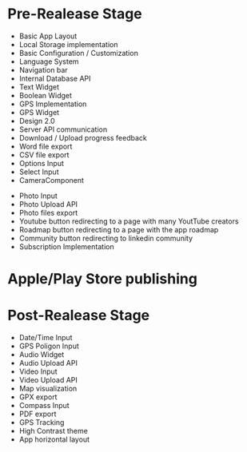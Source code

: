 # Pre-Realease Stage
+ Basic App Layout
+ Local Storage implementation
+ Basic Configuration / Customization
+ Language System
+ Navigation bar
+ Internal Database API
+ Text Widget
+ Boolean Widget
+ GPS Implementation
+ GPS Widget
+ Design 2.0
+ Server API communication
+ Download / Upload progress feedback
+ Word file export
+ CSV file export
+ Options Input
+ Select Input
+ CameraComponent
- Photo Input
- Photo Upload API
- Photo files export
- Youtube button redirecting to a page with many YoutTube creators
- Roadmap button redirecting to a page with the app roadmap
- Community button redirecting to linkedin community
- Subscription Implementation

# Apple/Play Store publishing

# Post-Realease Stage
- Date/Time Input
- GPS Poligon Input
- Audio Widget
- Audio Upload API
- Video Input
- Video Upload API
- Map visualization
- GPX export
- Compass Input
- PDF export
- GPS Tracking
- High Contrast theme
- App horizontal layout